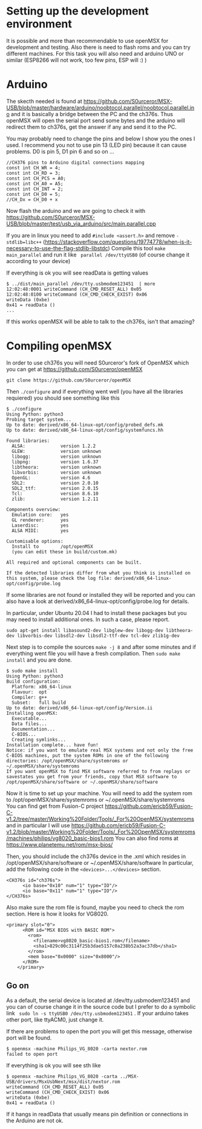 # Setting up the development environment
It is possible and more than recommendable to use openMSX for development and testing. Also there is need to flash roms and you can try different machines. For this task you will also need and arduino UNO or similar (ESP8266 will not work, too few pins, ESP will :) )

# Arduino
The skecth needed is found at https://github.com/S0urceror/MSX-USB/blob/master/hardware/arduino/noobtocol.parallel/noobtocol.parallel.ino and it is basically a bridge between the PC and the ch376s. Thus openMSX will open the serial port send some bytes and the arduino will redirect them to ch376s, get the answer if any and send it to the PC.

You may probably need to change the pins and below I show you the ones I used. I recommend you not to use pin 13 (LED pin) because it can cause problems. D0 is pin 5, D1 pin 6 and so on ...
```
//CH376 pins to Arduino digital connections mapping
const int CH_WR = 4;
const int CH_RD = 3;
const int CH_PCS = A0;
const int CH_A0 = A5;
const int CH_INT = 2;
const int CH_D0 = 5;
//CH_Dx = CH_D0 + x
```

Now flash the arduino and we are going to check it with https://github.com/S0urceror/MSX-USB/blob/master/test/usb_via_arduino/src/main.parallel.cpp

If you are in linux you need to add ```#include <assert.h>``` and remove ```-stdlib=libc++``` (https://stackoverflow.com/questions/19774778/when-is-it-necessary-to-use-the-flag-stdlib-libstdc)
Compile this tool ```make main_parallel``` and run it like ``` parallel /dev/ttyUSB0``` (of course change it according to your device)

If everything is ok you will see readData is getting values
```
$ ../dist/main_parallel /dev/tty.usbmodem123451  | more
12:02:48:0001 writeCommand (CH_CMD_RESET_ALL) 0x05
12:02:48:0100 writeCommand (CH_CMD_CHECK_EXIST) 0x06
writeData (0xbe)
0x41 = readData ()
...
```

If this works openMSX will be able to talk to the ch376s, isn't that amazing?


# Compiling openMSX
In order to use ch376s you will need S0urceror's fork of OpenMSX which you can get at https://github.com/S0urceror/openMSX
```
git clone https://github.com/S0urceror/openMSX
```
Then ```./configure```
and if everything went well (you have all the libraries requiered) you should see something like this

```
$ ./configure 
Using Python: python3
Probing target system...
Up to date: derived/x86_64-linux-opt/config/probed_defs.mk
Up to date: derived/x86_64-linux-opt/config/systemfuncs.hh

Found libraries:
  ALSA:             version 1.2.2
  GLEW:             version unknown
  libogg:           version unknown
  libpng:           version 1.6.37
  libtheora:        version unknown
  libvorbis:        version unknown
  OpenGL:           version 4.6
  SDL2:             version 2.0.10
  SDL2_ttf:         version 2.0.15
  Tcl:              version 8.6.10
  zlib:             version 1.2.11

Components overview:
  Emulation core:   yes
  GL renderer:      yes
  Laserdisc:        yes
  ALSA MIDI:        yes

Customisable options:
  Install to        /opt/openMSX
  (you can edit these in build/custom.mk)

All required and optional components can be built.

If the detected libraries differ from what you think is installed on this system, please check the log file: derived/x86_64-linux-opt/config/probe.log
```

If some libraries are not found or installed they will be reported and you can also have a look at  derived/x86_64-linux-opt/config/probe.log for details.

In particular, under Ubuntu 20.04 I had to install these packages but you may need to install additional ones. In such a case, please report.

```
sudo apt-get install libasound2-dev libglew-dev libogg-dev libtheora-dev libvorbis-dev libsdl2-dev libsdl2-ttf-dev tcl-dev zlib1g-dev
```

Next step is to compile the sources ```make -j 8``` and after some minutes and if everything went file you will have a fresh compilation. Then ```sudo make install``` and you are done.

```
$ sudo make install
Using Python: python3
Build configuration:
  Platform: x86_64-linux
  Flavour:  opt
  Compiler: g++
  Subset:   full build
Up to date: derived/x86_64-linux-opt/config/Version.ii
Installing openMSX:
  Executable...
  Data files...
  Documentation...
  C-BIOS...
  Creating symlinks...
Installation complete... have fun!
Notice: if you want to emulate real MSX systems and not only the free C-BIOS machines, put the system ROMs in one of the following directories: /opt/openMSX/share/systemroms or ~/.openMSX/share/systemroms
If you want openMSX to find MSX software referred to from replays or savestates you get from your friends, copy that MSX software to /opt/openMSX/share/software or ~/.openMSX/share/software
```

Now it is time to set up your machine. You will need to add the system rom to /opt/openMSX/share/systemroms or ~/.openMSX/share/systemroms  
You can find get from Fusion-C project https://github.com/ericb59/Fusion-C-v1.2/tree/master/Working%20Folder/Tools/_For%20OpenMSX/systemroms and in particular I will use https://github.com/ericb59/Fusion-C-v1.2/blob/master/Working%20Folder/Tools/_For%20OpenMSX/systemroms/machines/philips/vg8020_basic-bios1.rom
You can also find roms at https://www.planetemu.net/rom/msx-bios/ 

Then, you should include the ch376s device in the .xml which resides in /opt/openMSX/share/software or ~/.openMSX/share/software
In particular, add the following code in the ```<devices>...</devices>``` section.
```
<CH376s id="ch376s">
      <io base="0x10" num="1" type="IO"/>
      <io base="0x11" num="1" type="IO"/>
</CH376s>
```

Also make sure the rom file is found, maybe you need to check the rom section. Here is how it looks for VG8020.
```
<primary slot="0">
      <ROM id="MSX BIOS with BASIC ROM">
        <rom>
          <filename>vg8020_basic-bios1.rom</filename>
          <sha1>829c00c3114f25b3dae5157c0a238b52a3ac37db</sha1>
        </rom>
        <mem base="0x0000" size="0x8000"/>
      </ROM>
    </primary>
```

## Go on
As a default, the serial device is located at /dev/tty.usbmodem123451 and you can of course change it in the source code but I prefer to do a symbolic link ``` sudo ln -s ttyUSB0 /dev/tty.usbmodem123451``` . If your arduino takes other port, like ttyACM0, just change it.
 
 If there are problems to open the port you will get this message, otherwise port will be found.
 ```
$ openmsx -machine Philips_VG_8020 -carta nextor.rom
failed to open port
```

If everything is ok you will see sth like
```
$ openmsx -machine Philips_VG_8020 -carta ../MSX-USB/drivers/MsxUsbNext/msx/dist/nextor.rom 
writeCommand (CH_CMD_RESET_ALL) 0x05
writeCommand (CH_CMD_CHECK_EXIST) 0x06
writeData (0xbe)
0x41 = readData ()
```

If it hangs in readData that usually means pin definition or connections in the Arduino are not ok.
